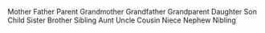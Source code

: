 Mother
Father
Parent
Grandmother
Grandfather
Grandparent
Daughter
Son
Child
Sister
Brother
Sibling
Aunt
Uncle
Cousin
Niece
Nephew
Nibling
